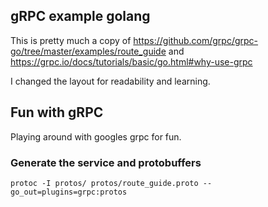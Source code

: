 
## gRPC example golang 
This is pretty much a copy of https://github.com/grpc/grpc-go/tree/master/examples/route_guide and https://grpc.io/docs/tutorials/basic/go.html#why-use-grpc

I changed the layout for readability and learning. 

## Fun with gRPC
Playing around with googles grpc for fun. 


### Generate the service and protobuffers

`protoc -I protos/ protos/route_guide.proto --go_out=plugins=grpc:protos` 



